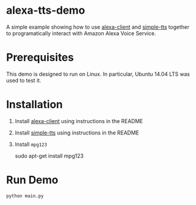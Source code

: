 # alexa-tts-demo

A simple example showing how to use [alexa-client](https://github.com/ewenchou/alexa-client) and [simple-tts](https://github.com/ewenchou/simple-tts) together to programatically interact with Amazon Alexa Voice Service.

# Prerequisites

This demo is designed to run on Linux. In particular, Ubuntu 14.04 LTS was used to test it.

# Installation

1. Install [alexa-client](https://github.com/ewenchou/alexa-client) using instructions in the README

2. Install [simple-tts](https://github.com/ewenchou/simple-tts) using instructions in the README

3. Install `mpg123`

    sudo apt-get install mpg123

# Run Demo

    python main.py
